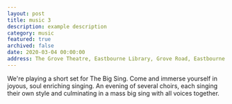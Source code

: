 ```yaml
---
layout: post
title: music 3
description: example description
category: music
featured: true
archived: false
date: 2020-03-04 00:00:00
address: The Grove Theatre, Eastbourne Library, Grove Road, Eastbourne
---
```


We're playing a short set for The Big Sing. Come and immerse yourself in joyous, soul enriching singing. An evening of several choirs, each singing their own style and culminating in a mass big sing with all voices together. 